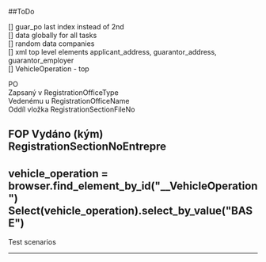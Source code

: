 


##ToDo

[] guar_po last index instead of 2nd  
[] data globally for all tasks  
[] random data companies  
[] xml top level elements applicant_address, guarantor_address, guarantor_employer  
[] VehicleOperation - top 


PO  
Zapsaný v       RegistrationOfficeType  
Vedenému u      RegistrationOfficeName  
Oddíl vložka    RegistrationSectionFileNo  

FOP
Vydáno (kým)    RegistrationSectionNoEntrepre 
---
vehicle_operation = browser.find_element_by_id("__VehicleOperation")
Select(vehicle_operation).select_by_value("BASE")
---

Test scenarios

---

